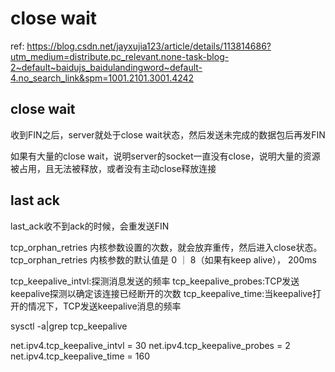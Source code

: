 # close wait

ref: https://blog.csdn.net/jayxujia123/article/details/113814686?utm_medium=distribute.pc_relevant.none-task-blog-2~default~baidujs_baidulandingword~default-4.no_search_link&spm=1001.2101.3001.4242

## close wait

收到FIN之后，server就处于close wait状态，然后发送未完成的数据包后再发FIN

如果有大量的close wait，说明server的socket一直没有close，说明大量的资源被占用，且无法被释放，或者没有主动close释放连接

## last ack

last_ack收不到ack的时候，会重发送FIN

tcp_orphan_retries 内核参数设置的次数，就会放弃重传，然后进入close状态。 tcp_orphan_retries 内核参数的默认值是 0 ｜ 8（如果有keep alive）， 200ms

tcp_keepalive_intvl:探测消息发送的频率
tcp_keepalive_probes:TCP发送keepalive探测以确定该连接已经断开的次数
tcp_keepalive_time:当keepalive打开的情况下，TCP发送keepalive消息的频率

sysctl -a|grep tcp_keepalive

net.ipv4.tcp_keepalive_intvl = 30
net.ipv4.tcp_keepalive_probes = 2
net.ipv4.tcp_keepalive_time = 160
